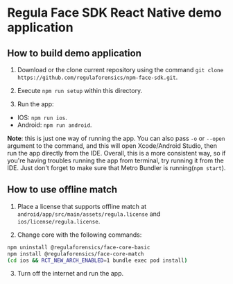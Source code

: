 # Regula Face SDK React Native demo application

## How to build demo application
1. Download or the clone current repository using the command `git clone https://github.com/regulaforensics/npm-face-sdk.git`.

2. Execute `npm run setup` within this directory.

3. Run the app: 
  * IOS: `npm run ios`.
  * Android: `npm run android`.

**Note**: this is just one way of running the app. You can also pass `-o` or `--open` argument to the command, and this will open Xcode/Android Studio, then run the app directly from the IDE. Overall, this is a more consistent way, so if you're having troubles running the app from terminal, try running it from the IDE. Just don't forget to make sure that Metro Bundler is running(`npm start`).


## How to use offline match
1. Place a license that supports offline match at `android/app/src/main/assets/regula.license` and `ios/license/regula.license`.

2. Change core with the following commands:
```bash
npm uninstall @regulaforensics/face-core-basic
npm install @regulaforensics/face-core-match
(cd ios && RCT_NEW_ARCH_ENABLED=1 bundle exec pod install)
```

3. Turn off the internet and run the app.
